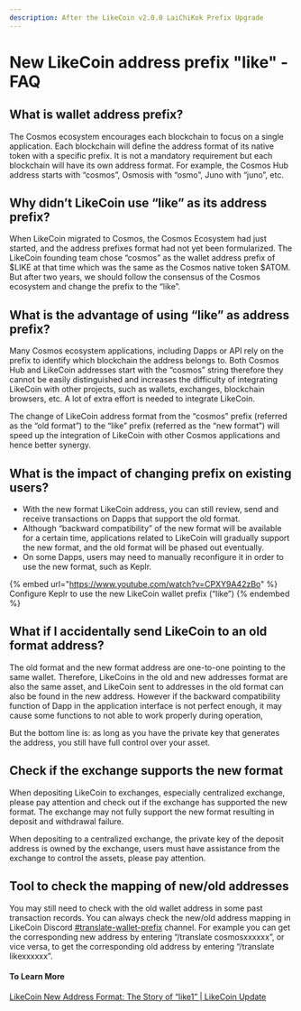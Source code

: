 ```yaml
---
description: After the LikeCoin v2.0.0 LaiChiKok Prefix Upgrade
---
```


# New LikeCoin address prefix "like" - FAQ

## What is wallet address prefix?

The Cosmos ecosystem encourages each blockchain to focus on a single application. Each blockchain will define the address format of its native token with a specific prefix. It is not a mandatory requirement but each blockchain will have its own address format. For example, the Cosmos Hub address starts with “cosmos”, Osmosis with “osmo”, Juno with “juno”, etc.

## Why didn’t LikeCoin use “like” as its address prefix?

When LikeCoin migrated to Cosmos, the Cosmos Ecosystem had just started, and the address prefixes format had not yet been formularized. The LikeCoin founding team chose “cosmos” as the wallet address prefix of $LIKE at that time which was the same as the Cosmos native token $ATOM. But after two years, we should follow the consensus of the Cosmos ecosystem and change the prefix to the “like”.

## What is the advantage of using “like” as address prefix?

Many Cosmos ecosystem applications, including Dapps or API rely on the prefix to identify which blockchain the address belongs to. Both Cosmos Hub and LikeCoin addresses start with the “cosmos” string therefore they cannot be easily distinguished and increases the difficulty of integrating LikeCoin with other projects, such as wallets, exchanges, blockchain browsers, etc. A lot of extra effort is needed to integrate LikeCoin.

The change of LikeCoin address format from the “cosmos” prefix (referred as the “old format”) to the “like” prefix (referred as the “new format”) will speed up the integration of LikeCoin with other Cosmos applications and hence better synergy.

## What is the impact of changing prefix on existing users?

* With the new format LikeCoin address, you can still review, send and receive transactions on Dapps that support the old format.
* Although “backward compatibility” of the new format will be available for a certain time, applications related to LikeCoin will gradually support the new format, and the old format will be phased out eventually.
* On some Dapps, users may need to manually reconfigure it in order to use the new format, such as Keplr.

{% embed url="https://www.youtube.com/watch?v=CPXY9A42zBo" %}
Configure Keplr to use the new LikeCoin wallet prefix (“like”)
{% endembed %}

## What if I accidentally send LikeCoin to an old format address?

The old format and the new format address are one-to-one pointing to the same wallet. Therefore, LikeCoins in the old and new addresses format are also the same asset, and LikeCoin sent to addresses in the old format can also be found in the new address. However if the backward compatibility function of Dapp in the application interface is not perfect enough, it may cause some functions to not able to work properly during operation,

But the bottom line is: as long as you have the private key that generates the address, you still have full control over your asset.

## Check if the exchange supports the new format

When depositing LikeCoin to exchanges, especially centralized exchange, please pay attention and check out if the exchange has supported the new format. The exchange may not fully support the new format resulting in deposit and withdrawal failure.

When depositing to a centralized exchange, the private key of the deposit address is owned by the exchange, users must have assistance from the exchange to control the assets, please pay attention.

## Tool to check the mapping of new/old addresses

You may still need to check with the old wallet address in some past transaction records. You can always check the new/old address mapping in LikeCoin Discord [#translate-wallet-prefix](../community/translate-wallet-prefix.md) channel. For example you can get the corresponding new address by entering “/translate cosmosxxxxxx”, or vice versa, to get the corresponding old address by entering “/translate likexxxxxx”.

#### To Learn More

[LikeCoin New Address Format: The Story of “like1” | LikeCoin Update](https://blog.like.co/likecoin-newsletter-like1-story/)
